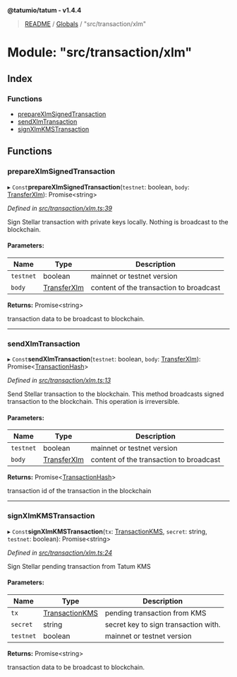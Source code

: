 **@tatumio/tatum - v1.4.4**

> [README](../README.md) / [Globals](../globals.md) / "src/transaction/xlm"

# Module: "src/transaction/xlm"

## Index

### Functions

* [prepareXlmSignedTransaction](_src_transaction_xlm_.md#preparexlmsignedtransaction)
* [sendXlmTransaction](_src_transaction_xlm_.md#sendxlmtransaction)
* [signXlmKMSTransaction](_src_transaction_xlm_.md#signxlmkmstransaction)

## Functions

### prepareXlmSignedTransaction

▸ `Const`**prepareXlmSignedTransaction**(`testnet`: boolean, `body`: [TransferXlm](../classes/_src_model_request_transferxlm_.transferxlm.md)): Promise\<string>

*Defined in [src/transaction/xlm.ts:39](https://github.com/tatumio/tatum-js/blob/c5d1e16/src/transaction/xlm.ts#L39)*

Sign Stellar transaction with private keys locally. Nothing is broadcast to the blockchain.

#### Parameters:

Name | Type | Description |
------ | ------ | ------ |
`testnet` | boolean | mainnet or testnet version |
`body` | [TransferXlm](../classes/_src_model_request_transferxlm_.transferxlm.md) | content of the transaction to broadcast |

**Returns:** Promise\<string>

transaction data to be broadcast to blockchain.

___

### sendXlmTransaction

▸ `Const`**sendXlmTransaction**(`testnet`: boolean, `body`: [TransferXlm](../classes/_src_model_request_transferxlm_.transferxlm.md)): Promise\<[TransactionHash](../interfaces/_src_model_response_common_transactionhash_.transactionhash.md)>

*Defined in [src/transaction/xlm.ts:13](https://github.com/tatumio/tatum-js/blob/c5d1e16/src/transaction/xlm.ts#L13)*

Send Stellar transaction to the blockchain. This method broadcasts signed transaction to the blockchain.
This operation is irreversible.

#### Parameters:

Name | Type | Description |
------ | ------ | ------ |
`testnet` | boolean | mainnet or testnet version |
`body` | [TransferXlm](../classes/_src_model_request_transferxlm_.transferxlm.md) | content of the transaction to broadcast |

**Returns:** Promise\<[TransactionHash](../interfaces/_src_model_response_common_transactionhash_.transactionhash.md)>

transaction id of the transaction in the blockchain

___

### signXlmKMSTransaction

▸ `Const`**signXlmKMSTransaction**(`tx`: [TransactionKMS](../classes/_src_model_response_kms_transactionkms_.transactionkms.md), `secret`: string, `testnet`: boolean): Promise\<string>

*Defined in [src/transaction/xlm.ts:24](https://github.com/tatumio/tatum-js/blob/c5d1e16/src/transaction/xlm.ts#L24)*

Sign Stellar pending transaction from Tatum KMS

#### Parameters:

Name | Type | Description |
------ | ------ | ------ |
`tx` | [TransactionKMS](../classes/_src_model_response_kms_transactionkms_.transactionkms.md) | pending transaction from KMS |
`secret` | string | secret key to sign transaction with. |
`testnet` | boolean | mainnet or testnet version |

**Returns:** Promise\<string>

transaction data to be broadcast to blockchain.
